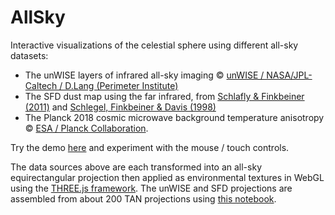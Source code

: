 # AllSky

Interactive visualizations of the celestial sphere using different all-sky datasets:
 - The unWISE layers of infrared all-sky imaging © [unWISE / NASA/JPL-Caltech / D.Lang (Perimeter Institute)](https://www.legacysurvey.org/acknowledgment/)
 - The SFD dust map using the far infrared, from [Schlafly & Finkbeiner (2011)](http://adsabs.harvard.edu/abs/2011ApJ...737..103S) and [Schlegel, Finkbeiner & Davis (1998)](http://adsabs.harvard.edu/abs/1998ApJ...500..525S)
 - The Planck 2018 cosmic microwave background temperature anisotropy © [ESA / Planck Collaboration](https://sci.esa.int/web/planck/-/60505-planck-s-cosmic-microwave-background-equirectangular-projection).

Try the demo [here](https://dkirkby.github.io/allsky/) and experiment with the mouse / touch controls.

The data sources above are each transformed into an all-sky equirectangular projection then applied as environmental textures in WebGL using the [THREE.js framework](https://threejs.org/).  The unWISE and SFD projections are assembled from about 200 TAN projections using [this notebook](#).
